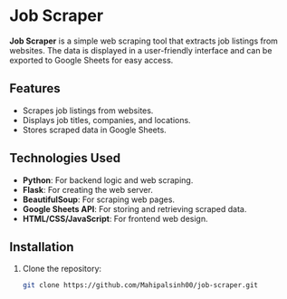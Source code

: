 # Job Scraper

**Job Scraper** is a simple web scraping tool that extracts job listings from websites. The data is displayed in a user-friendly interface and can be exported to Google Sheets for easy access.

## Features
- Scrapes job listings from websites.
- Displays job titles, companies, and locations.
- Stores scraped data in Google Sheets.
  
## Technologies Used
- **Python**: For backend logic and web scraping.
- **Flask**: For creating the web server.
- **BeautifulSoup**: For scraping web pages.
- **Google Sheets API**: For storing and retrieving scraped data.
- **HTML/CSS/JavaScript**: For frontend web design.

## Installation

1. Clone the repository:
   ```bash
   git clone https://github.com/Mahipalsinh00/job-scraper.git

